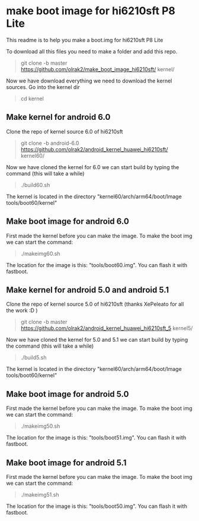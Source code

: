 # make boot image for hi6210sft P8 Lite

This readme is to help you make a boot.img for hi6210sft P8 Lite

To download all this files you need to make a folder and add this repo.

> git clone -b master https://github.com/olrak2/make_boot_image_hi6210sft/ kernel/

Now we have download everything we need to download the kernel sources. Go into the kernel dir

> cd kernel

## Make kernel for android 6.0

Clone the repo of kernel source 6.0 of hi6210sft

> git clone -b android-6.0 https://github.com/olrak2/android_kernel_huawei_hi6210sft/ kernel60/

Now we have cloned the kernel for 6.0 we can start build by typing the command (this will take a while)

> ./build60.sh

The kernel is located in the directory "kernel60/arch/arm64/boot/Image tools/boot60/kernel"

## Make boot image for android 6.0

First made the kernel before you can make the image.
To make the boot img we can start the command:

> ./makeimg60.sh

The location for the image is this: "tools/boot60.img".  You can flash it with fastboot.

## Make kernel for android 5.0 and android 5.1

Clone the repo of kernel source 5.0 of hi6210sft (thanks XePeleato for all the work :D )

> git clone -b master https://github.com/olrak2/android_kernel_huawei_hi6210sft_5 kernel5/

Now we have cloned the kernel for 5.0 and 5.1 we can start build by typing the command (this will take a while)

> ./build5.sh

The kernel is located in the directory "kernel60/arch/arm64/boot/Image tools/boot60/kernel"

## Make boot image for android 5.0

First made the kernel before you can make the image.
To make the boot img we can start the command:

> ./makeimg50.sh

The location for the image is this: "tools/boot51.img".  You can flash it with fastboot.

## Make boot image for android 5.1

First made the kernel before you can make the image.
To make the boot img we can start the command:

> ./makeimg51.sh

The location for the image is this: "tools/boot50.img".  You can flash it with fastboot.
